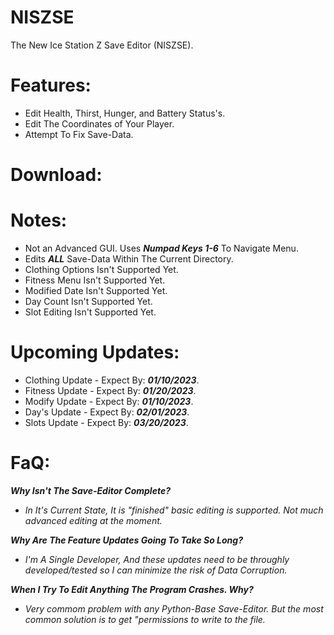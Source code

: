 # NISZSE
The New Ice Station Z Save Editor (NISZSE).

# Features:
- Edit Health, Thirst, Hunger, and Battery Status's.
- Edit The Coordinates of Your Player.
- Attempt To Fix Save-Data.

# Download:



# Notes:
- Not an Advanced GUI. Uses ***Numpad Keys 1-6*** To Navigate Menu.
- Edits ***ALL*** Save-Data Within The Current Directory.
- Clothing Options Isn't Supported Yet.
- Fitness Menu Isn't Supported Yet.
- Modified Date Isn't Supported Yet.
- Day Count Isn't Supported Yet.
- Slot Editing Isn't Supported Yet.

# Upcoming Updates:
- Clothing Update - Expect By: ***01/10/2023***.
- Fitness Update - Expect By: ***01/20/2023***.
- Modify Update - Expect By: ***01/10/2023***.
- Day's Update - Expect By: ***02/01/2023***.
- Slots Update - Expect By: ***03/20/2023***.

# FaQ:
***Why Isn't The Save-Editor Complete?***

- *In It's Current State, It is "finished" basic editing is supported. Not much advanced editing at the moment.*

***Why Are The Feature Updates Going To Take So Long?***

- *I'm A Single Developer, And these updates need to be throughly developed/tested so I can minimize the risk of Data Corruption.*

***When I Try To Edit Anything The Program Crashes. Why?***

- *Very commom problem with any Python-Base Save-Editor. But the most common solution is to get "permissions to write to the file.*
